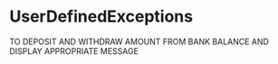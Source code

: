 # UserDefinedExceptions
TO DEPOSIT AND WITHDRAW AMOUNT FROM BANK BALANCE AND DISPLAY APPROPRIATE MESSAGE
